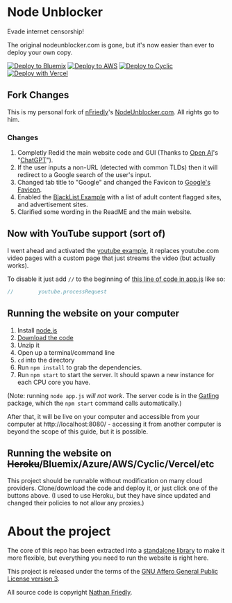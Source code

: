 # Node Unblocker

Evade internet censorship!

The original nodeunblocker.com is gone, but it's now easier than ever to deploy your own copy.

[![Deploy to Bluemix](https://cloud.ibm.com/devops/setup/deploy/button.png)](https://bluemix.net/deploy?repository=https://github.com/yodaluca23/Node-Unblocker)
[![Deploy to AWS](https://oneclick.amplifyapp.com/button.svg)](https://console.aws.amazon.com/amplify/home#/deploy?repo=https://github.com/yodaluca23/Node-Unblocker)
[![Deploy to Cyclic](https://deploy.cyclic.sh/button.svg)](https://deploy.cyclic.sh/)
[![Deploy with Vercel](https://vercel.com/button)](https://vercel.com/new/clone?repository-url=https%3A%2F%2Fgithub.com%2Fyodaluca23%2Fnode-unblocker)

## Fork Changes
This is my personal fork of [nFriedly](https://github.com/nfriedly)'s [NodeUnblocker.com](https://github.com/nfriedly/nodeunblocker.com). All rights go to him.</br>
### Changes
1. Completly Redid the main website code and GUI (Thanks to [Open AI](https://www.openai.com)'s "[ChatGPT](https://chat.openai.com)").
2. If the user inputs a non-URL (detected with common TLDs) then it will redirect to a Google search of the user's input.
3. Changed tab title to "Google" and changed the Favicon to [Google's Favicon](https://www.google.com/favicon.ico).
4. Enabled the [BlackList Example](https://github.com/nfriedly/node-unblocker/tree/master/examples/blacklist) with a list of adult content flagged sites, and advertisement sites.
5. Clarified some wording in the ReadME and the main website.

## Now with YouTube support (sort of)

I went ahead and activated the [youtube example](https://github.com/nfriedly/node-unblocker/blob/master/examples/youtube/youtube.js), it replaces youtube.com video pages with a custom page that just streams the video (but actually works). 

To disable it just add `//` to the beginning of [this line of code in app.js](https://github.com/yodaluca23/node-unblocker/blob/5355bbfa8cfe2b5d2e6e5aae41ea21936a3be9a5/app.js#L59) like so:

```js
//        youtube.processRequest
```

## Running the website on your computer

1. Install [node.js](http://nodejs.org/)
2. [Download the code](https://github.com/yodaluca23/node-unblocker/archive/master.zip)
3. Unzip it
4. Open up a terminal/command line
5. `cd` into the directory
6. Run `npm install` to grab the dependencies.
7. Run `npm start` to start the server. It should spawn a new instance for each CPU core you have.

(Note: running `node app.js` *will not work*. The server code is in the [Gatling](https://npmjs.org/package/gatling)
package, which the `npm start` command calls automatically.)

After that, it will be live on your computer and accessible from your computer at http://localhost:8080/ - accessing it from another computer is beyond the scope of this guide, but it is possible.

## Running the website on ~~Heroku~~/Bluemix/Azure/AWS/Cyclic/Vercel/etc

This project should be runnable without modification on many cloud providers. Clone/download the code and deploy it, or just click one of the buttons above. (I used to use Heroku, but they have since updated and changed their policies to not allow any proxies.)

# About the project

The core of this repo has been extracted into a [standalone library](https://github.com/nfriedly/node-unblocker) to make it more flexible, but everything you need to run the website is right here.

This project is released under the terms of the [GNU Affero General Public License version 3](https://www.gnu.org/licenses/agpl-3.0.html).

All source code is copyright [Nathan Friedly](http://nfriedly.com/).

